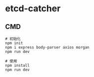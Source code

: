 # etcd-catcher

## CMD
```
# 初始化
npm init
npm i express body-parser axios morgan
npm run dev

# 使用
npm install
npm run dev
```